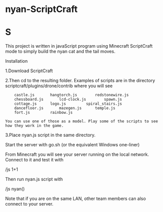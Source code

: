 # nyan-ScriptCraft
# S

This project is written in javaScript program using Minecraft ScriptCraft mode to simply build the nyan cat and the tail moves. 

Installation

1.Download ScriptCraft

2.Then cd to the resulting folder. Examples of scripts are in the directory scriptcraft/plugins/drone/contrib where you will see

        castle.js		hangtorch.js		redstonewire.js
        chessboard.js		lcd-clock.js		spawn.js
        cottage.js		logo.js			spiral_stairs.js
        dancefloor.js		mazegen.js		temple.js
        fort.js			rainbow.js

    You can use one of those as a model. Play some of the scripts to see how they work in the game.

3.Place nyan.js script in the same directory.

Start the server with go.sh (or the equivalent Windows one-liner)

From Minecraft you will see your server running on the local network.
Connect to it and test it with

/js 1+1

Then run nyan.js script with 

/js nyan()

Note that if you are on the same LAN, other team members can also connect to your server.
